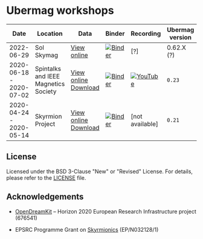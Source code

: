 # Ubermag workshops

| Date | Location | Data | Binder | Recording | Ubermag version |
| ---- | -------- | ---- | ------ | --------- | --------------- |
| 2022-06-29 | Sol Skymag | [View online](https://github.com/lang-m/ubermag-workshop-rearrangement/tree/2022-06-29) | [![Binder](https://mybinder.org/badge_logo.svg)](https://mybinder.org/v2/gh/lang-m/ubermag-workshop-rearrangement/2022-06-29?urlpath=lab/tree/tutorials/index.ipynb) | [?] | 0.62.X (?) |
| 2020-06-18 - 2020-07-02 | Spintalks and IEEE Magnetics Society | [View online](https://github.com/lang-m/ubermag-workshop-rearrangement/tree/2020-06-18_2020-07-02) [Download](https://github.com/lang-m/ubermag-workshop-rearrangement/releases/tag/2020-06-18_v1) | [![Binder](https://mybinder.org/badge_logo.svg)](https://mybinder.org/v2/gh/lang-m/ubermag-workshop-rearrangement/2020-06-18_2020-07-02?urlpath=lab/tree/tutorials/index.ipynb) | [![YouTube](https://img.shields.io/badge/YouTube-ubermag-red)](https://www.youtube.com/channel/UC7MSqVQSMFV42R1jAYmKGLg) | `0.23` |
| 2020-04-24 - 2020-05-14 | Skyrmion Project | [View online](https://github.com/lang-m/ubermag-workshop-rearrangement/tree/2020-04-25_2020-05-14) [Download](https://github.com/lang-m/ubermag-workshop-rearrangement/releases/tag/2020-04-24_v1) | [![Binder](https://mybinder.org/badge_logo.svg)](https://mybinder.org/v2/gh/lang-m/ubermag-workshop-rearrangement/2020-04-25_2020-05-17?urlpath=lab/tree/tutorials/index.ipynb) | [not available] | `0.21` |



## License

Licensed under the BSD 3-Clause "New" or "Revised" License. For details, please refer to the [LICENSE](LICENSE) file.

## Acknowledgements

- [OpenDreamKit](http://opendreamkit.org/) – Horizon 2020 European Research Infrastructure project (676541)

- EPSRC Programme Grant on [Skyrmionics](http://www.skyrmions.ac.uk) (EP/N032128/1)
